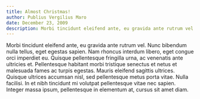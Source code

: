 ```yaml
---
title: Almost Christmas!
author: Publius Vergilius Maro
date: December 23, 2009
description: Morbi tincidunt eleifend ante, eu gravida ante rutrum vel.
---
```


Morbi tincidunt eleifend ante, eu gravida ante rutrum vel. Nunc bibendum nulla
tellus, eget egestas sapien. Nam rhoncus interdum libero, eget congue orci
imperdiet eu. Quisque pellentesque fringilla urna, ac venenatis ante ultricies
et. Pellentesque habitant morbi tristique senectus et netus et malesuada fames
ac turpis egestas. Mauris eleifend sagittis ultrices. Quisque ultrices accumsan
nisl, sed pellentesque metus porta vitae. Nulla facilisi. In et nibh tincidunt
mi volutpat pellentesque vitae nec sapien. Integer massa ipsum, pellentesque in
elementum at, cursus sit amet diam.
